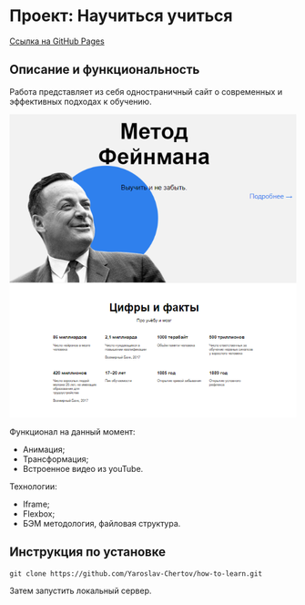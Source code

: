 # Проект: Научиться учиться
[Ссылка на GitHub Pages](https://yaroslav-chertov.github.io/how-to-learn/)

## Описание и функциональность
Работа представляет из себя одностраничный сайт о современных и эффективных подходах к обучению.

![](./images/Screenshot_readme.png)

Функционал на данный момент:

* Анимация;
* Трансформация;
* Встроенное видео из youTube.

Технологии:

* Iframe;
* Flexbox;
* БЭМ методология, файловая структура.

## Инструкция по установке

```
git clone https://github.com/Yaroslav-Chertov/how-to-learn.git
``` 
Затем запустить локальный сервер.
